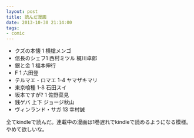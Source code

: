 ```yaml
---
layout: post
title: 読んだ漫画
date: 2013-10-30 21:14:00
tags:
- comic
---
```


* クズの本懐 1 横槍メンゴ
* 信長のシェフ1 西村ミツル 梶川卓郎
* 銀と金 1 福本伸行
* F 1 六田登
* テルマエ・ロマエ 1-4 ヤマザキマリ
* 東京喰種 1-8 石田スイ
* 坂本ですが? 1 佐野菜見
* 銭ゲバ 上下 ジョージ秋山
* ヴィンランド・サガ 13 幸村誠

全てkindleで読んだ。連載中の漫画は1巻遅れでkindleで読めるようになる模様。やめて欲しいな。

